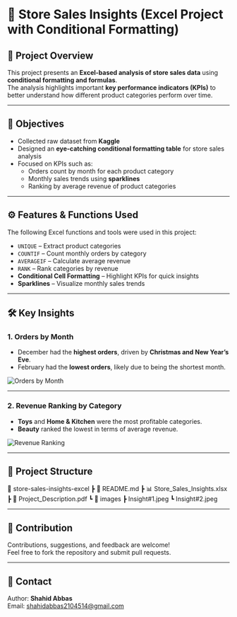 # 🛒 Store Sales Insights (Excel Project with Conditional Formatting)

## 📌 Project Overview  
This project presents an **Excel-based analysis of store sales data** using **conditional formatting and formulas**.  
The analysis highlights important **key performance indicators (KPIs)** to better understand how different product categories perform over time.  

---

## 🎯 Objectives  
- Collected raw dataset from **Kaggle**  
- Designed an **eye-catching conditional formatting table** for store sales analysis  
- Focused on KPIs such as:  
  - Orders count by month for each product category  
  - Monthly sales trends using **sparklines**  
  - Ranking by average revenue of product categories  

---

## ⚙️ Features & Functions Used  
The following Excel functions and tools were used in this project:  
- `UNIQUE` – Extract product categories  
- `COUNTIF` – Count monthly orders by category  
- `AVERAGEIF` – Calculate average revenue  
- `RANK` – Rank categories by revenue  
- **Conditional Cell Formatting** – Highlight KPIs for quick insights  
- **Sparklines** – Visualize monthly sales trends  

---

## 🛠️ Key Insights  

### 1. Orders by Month  
- December had the **highest orders**, driven by **Christmas and New Year’s Eve**.  
- February had the **lowest orders**, likely due to being the shortest month.  

![Orders by Month](images/Insight#1.jpeg)

---

### 2. Revenue Ranking by Category  
- **Toys** and **Home & Kitchen** were the most profitable categories.  
- **Beauty** ranked the lowest in terms of average revenue.  

![Revenue Ranking](images/Insight#2.jpeg)

---

## 📂 Project Structure  
📁 store-sales-insights-excel
┣ 📄 README.md
┣ 📊 Store_Sales_Insights.xlsx
┣ 📄 Project_Description.pdf
┗ 📁 images
┣ Insight#1.jpeg
┗ Insight#2.jpeg

---

## 🤝 Contribution  
Contributions, suggestions, and feedback are welcome!  
Feel free to fork the repository and submit pull requests.  

---

## 📧 Contact  
Author: **Shahid Abbas**  
Email: [shahidabbas2104514@gmail.com](mailto:shahidabbas2104514@gmail.com)  
